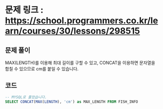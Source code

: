# 문제 링크 : https://school.programmers.co.kr/learn/courses/30/lessons/298515

## 문제 풀이 
MAX(LENGTH)를 이용해 최대 길이를 구할 수 있고, CONCAT을 이용하면 문자열을 합칠 수 있으므로 cm를 붙일 수 있습니다.

## 코드
```sql
-- MYSQL로 풀었습니다.
SELECT CONCAT(MAX(LENGTH), 'cm') as MAX_LENGTH FROM FISH_INFO
```